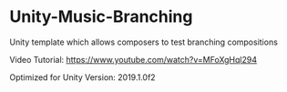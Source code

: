# Unity-Music-Branching
Unity template which allows composers to test branching compositions

Video Tutorial:
https://www.youtube.com/watch?v=MFoXgHql294

Optimized for Unity Version:
2019.1.0f2
